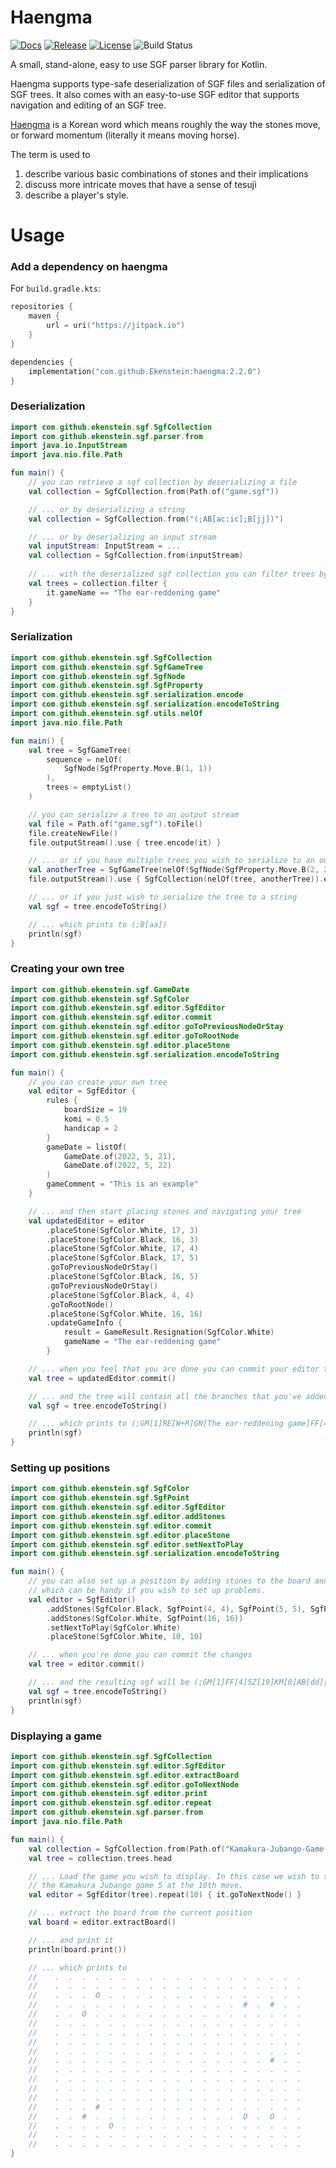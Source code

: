 # Haengma
[![Docs](https://img.shields.io/badge/docs-latest-informational)](https://ekenstein.github.io/haengma/)
[![Release](https://jitpack.io/v/Ekenstein/haengma.svg)](https://jitpack.io/#Ekenstein/haengma)
[![License](https://img.shields.io/github/license/ekenstein/haengma)](https://github.com/ekenstein/haengma/blob/main/LICENSE)
![Build Status](https://github.com/ekenstein/haengma/workflows/CI/badge.svg)

A small, stand-alone, easy to use SGF parser library for Kotlin.

Haengma supports type-safe deserialization of SGF files and serialization of SGF trees. 
It also comes with an easy-to-use SGF editor that supports navigation and editing of an SGF tree.  

[Haengma](https://senseis.xmp.net/?Haengma) is a Korean word which means roughly the way the stones move, or forward 
momentum (literally it means moving horse). 

The term is used to 
1. describe various basic combinations of stones and their implications 
2. discuss more intricate moves that have a sense of tesuji 
3. describe a player's style.

# Usage
### Add a dependency on haengma
For `build.gradle.kts`:

```kotlin
repositories {
    maven {
        url = uri("https://jitpack.io")
    }
}

dependencies {
    implementation("com.github.Ekenstein:haengma:2.2.0")
}
```

### Deserialization
```kotlin
import com.github.ekenstein.sgf.SgfCollection
import com.github.ekenstein.sgf.parser.from
import java.io.InputStream
import java.nio.file.Path

fun main() {
    // you can retrieve a sgf collection by deserializing a file
    val collection = SgfCollection.from(Path.of("game.sgf"))

    // ... or by deserializing a string
    val collection = SgfCollection.from("(;AB[ac:ic];B[jj])")

    // ... or by deserializing an input stream
    val inputStream: InputStream = ...
    val collection = SgfCollection.from(inputStream)
    
    // ... with the deserialized sgf collection you can filter trees by their respective game information
    val trees = collection.filter {
        it.gameName == "The ear-reddening game"
    }
}
```

### Serialization
```kotlin
import com.github.ekenstein.sgf.SgfCollection
import com.github.ekenstein.sgf.SgfGameTree
import com.github.ekenstein.sgf.SgfNode
import com.github.ekenstein.sgf.SgfProperty
import com.github.ekenstein.sgf.serialization.encode
import com.github.ekenstein.sgf.serialization.encodeToString
import com.github.ekenstein.sgf.utils.nelOf
import java.nio.file.Path

fun main() {
    val tree = SgfGameTree(
        sequence = nelOf(
            SgfNode(SgfProperty.Move.B(1, 1))
        ),
        trees = emptyList()
    )

    // you can serialize a tree to an output stream
    val file = Path.of("game.sgf").toFile()
    file.createNewFile()
    file.outputStream().use { tree.encode(it) }

    // ... or if you have multiple trees you wish to serialize to an output stream
    val anotherTree = SgfGameTree(nelOf(SgfNode(SgfProperty.Move.B(2, 2))))
    file.outputStream().use { SgfCollection(nelOf(tree, anotherTree)).encode(it) }

    // ... or if you just wish to serialize the tree to a string
    val sgf = tree.encodeToString()

    // ... which prints to (;B[aa])
    println(sgf)
}
```

### Creating your own tree
```kotlin
import com.github.ekenstein.sgf.GameDate
import com.github.ekenstein.sgf.SgfColor
import com.github.ekenstein.sgf.editor.SgfEditor
import com.github.ekenstein.sgf.editor.commit
import com.github.ekenstein.sgf.editor.goToPreviousNodeOrStay
import com.github.ekenstein.sgf.editor.goToRootNode
import com.github.ekenstein.sgf.editor.placeStone
import com.github.ekenstein.sgf.serialization.encodeToString

fun main() {
    // you can create your own tree
    val editor = SgfEditor {
        rules {
            boardSize = 19
            komi = 0.5
            handicap = 2
        }
        gameDate = listOf(
            GameDate.of(2022, 5, 21),
            GameDate.of(2022, 5, 22)
        )
        gameComment = "This is an example"
    }

    // ... and then start placing stones and navigating your tree
    val updatedEditor = editor
        .placeStone(SgfColor.White, 17, 3)
        .placeStone(SgfColor.Black, 16, 3)
        .placeStone(SgfColor.White, 17, 4)
        .placeStone(SgfColor.Black, 17, 5)
        .goToPreviousNodeOrStay()
        .placeStone(SgfColor.Black, 16, 5)
        .goToPreviousNodeOrStay()
        .placeStone(SgfColor.Black, 4, 4)
        .goToRootNode()
        .placeStone(SgfColor.White, 16, 16)
        .updateGameInfo {
            result = GameResult.Resignation(SgfColor.White)
            gameName = "The ear-reddening game"
        }

    // ... when you feel that you are done you can commit your editor to a tree
    val tree = updatedEditor.commit()

    // ... and the tree will contain all the branches that you've added
    val sgf = tree.encodeToString()

    // ... which prints to (;GM[1]RE[W+R]GN[The ear-reddening game]FF[4]SZ[19]KM[0]HA[2]AB[dp][pd](;W[pp])(;W[qc];B[pc];W[qd](;B[dd])(;B[pe])(;B[qe])))
    println(sgf)
}
```

### Setting up positions
```kotlin
import com.github.ekenstein.sgf.SgfColor
import com.github.ekenstein.sgf.SgfPoint
import com.github.ekenstein.sgf.editor.SgfEditor
import com.github.ekenstein.sgf.editor.addStones
import com.github.ekenstein.sgf.editor.commit
import com.github.ekenstein.sgf.editor.placeStone
import com.github.ekenstein.sgf.editor.setNextToPlay
import com.github.ekenstein.sgf.serialization.encodeToString

fun main() {
    // you can also set up a position by adding stones to the board and telling whose turn it is
    // which can be handy if you wish to set up problems.
    val editor = SgfEditor()
        .addStones(SgfColor.Black, SgfPoint(4, 4), SgfPoint(5, 5), SgfPoint(6, 6))
        .addStones(SgfColor.White, SgfPoint(16, 16))
        .setNextToPlay(SgfColor.White)
        .placeStone(SgfColor.White, 10, 10)

    // ... when you're done you can commit the changes
    val tree = editor.commit()

    // ... and the resulting sgf will be (;GM[1]FF[4]SZ[19]KM[0]AB[dd][ee][ff]AW[pp]PL[W];W[jj])
    val sgf = tree.encodeToString()
    println(sgf)
}
```

### Displaying a game
```kotlin
import com.github.ekenstein.sgf.SgfCollection
import com.github.ekenstein.sgf.editor.SgfEditor
import com.github.ekenstein.sgf.editor.extractBoard
import com.github.ekenstein.sgf.editor.goToNextNode
import com.github.ekenstein.sgf.editor.print
import com.github.ekenstein.sgf.editor.repeat
import com.github.ekenstein.sgf.parser.from
import java.nio.file.Path

fun main() {
    val collection = SgfCollection.from(Path.of("Kamakura-Jubango-Game-5.sgf"))
    val tree = collection.trees.head

    // ... Load the game you wish to display. In this case we wish to see the position of
    // the Kamakura Jubango game 5 at the 10th move.
    val editor = SgfEditor(tree).repeat(10) { it.goToNextNode() }

    // ... extract the board from the current position
    val board = editor.extractBoard()

    // ... and print it
    println(board.print())

    // ... which prints to
    //    .  .  .  .  .  .  .  .  .  .  .  .  .  .  .  .  .  .  .
    //    .  .  .  .  .  .  .  .  .  .  .  .  .  .  .  .  .  .  .
    //    .  .  .  O  .  .  .  .  .  .  .  .  .  .  .  .  .  .  .
    //    .  .  .  .  .  .  .  .  .  .  .  .  .  .  #  .  #  .  .
    //    .  .  O  .  .  .  .  .  .  .  .  .  .  .  .  .  .  .  .
    //    .  .  .  .  .  .  .  .  .  .  .  .  .  .  .  .  .  .  .
    //    .  .  .  .  .  .  .  .  .  .  .  .  .  .  .  .  .  .  .
    //    .  .  .  .  .  .  .  .  .  .  .  .  .  .  .  .  .  .  .
    //    .  .  .  .  .  .  .  .  .  .  .  .  .  .  .  .  .  .  .
    //    .  .  .  .  .  .  .  .  .  .  .  .  .  .  .  .  #  .  .
    //    .  .  .  .  .  .  .  .  .  .  .  .  .  .  .  .  .  .  .
    //    .  .  .  .  .  .  .  .  .  .  .  .  .  .  .  .  .  .  .
    //    .  .  .  .  .  .  .  .  .  .  .  .  .  .  .  .  .  .  .
    //    .  .  .  .  .  .  .  .  .  .  .  .  .  .  .  .  .  .  .
    //    .  .  .  #  .  .  .  .  .  .  .  .  .  .  .  .  .  .  .
    //    .  .  #  .  .  .  .  .  .  .  .  .  .  .  O  .  O  .  .
    //    .  .  .  .  O  .  .  .  .  .  .  .  .  .  .  .  .  .  .
    //    .  .  .  .  .  .  .  .  .  .  .  .  .  .  .  .  .  .  .
    //    .  .  .  .  .  .  .  .  .  .  .  .  .  .  .  .  .  .  .
}
```
